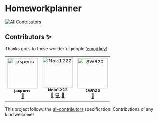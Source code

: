 # Homeworkplanner
[![All Contributors](https://img.shields.io/badge/all_contributors-3-orange.svg?style=flat-square)](#contributors)


## Contributors ✨

Thanks goes to these wonderful people ([emoji key](https://allcontributors.org/docs/en/emoji-key)):

<!-- ALL-CONTRIBUTORS-LIST:START - Do not remove or modify this section -->
<!-- prettier-ignore -->
<table>
  <tr>
    <td align="center"><a href="https://github.com/jasperro"><img src="https://avatars1.githubusercontent.com/u/42558625?v=4" width="100px;" alt="jasperro"/><br /><sub><b>jasperro</b></sub></a><br /><a href="#maintenance-jasperro" title="Maintenance">🚧</a></td>
    <td align="center"><a href="https://noahvb.nl"><img src="https://avatars1.githubusercontent.com/u/14055571?v=4" width="100px;" alt="Nola1222"/><br /><sub><b>Nola1222</b></sub></a><br /><a href="#design-nobobo1234" title="Design">🎨</a> <a href="https://github.com/nobobo1234/homeworkplanner/commits?author=nobobo1234" title="Code">💻</a> <a href="#maintenance-nobobo1234" title="Maintenance">🚧</a></td>
    <td align="center"><a href="https://github.com/SWR20"><img src="https://avatars3.githubusercontent.com/u/52825364?v=4" width="100px;" alt="SWR20"/><br /><sub><b>SWR20</b></sub></a><br /><a href="#design-SWR20" title="Design">🎨</a></td>
  </tr>
</table>

<!-- ALL-CONTRIBUTORS-LIST:END -->

This project follows the [all-contributors](https://github.com/all-contributors/all-contributors) specification. Contributions of any kind welcome!